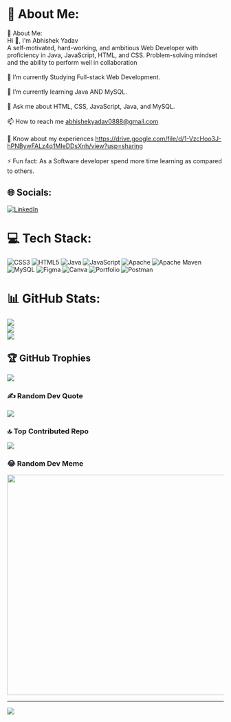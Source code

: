 # 💫 About Me:
💫 About Me:<br>Hi 👋, I'm Abhishek Yadav<br>A self-motivated, hard-working, and ambitious Web Developer with proficiency in Java, JavaScript, HTML, and CSS. Problem-solving mindset and the ability to perform well in collaboration<br><br>🔭 I’m currently Studying Full-stack Web Development.<br><br>🌱 I’m currently learning Java AND MySQL.<br><br>💬 Ask me about HTML, CSS, JavaScript, Java, and MySQL.<br><br>📫 How to reach me abhishekyadav0888@gmail.com<br><br>📄 Know about my experiences https://drive.google.com/file/d/1-VzcHoo3J-hPNBywFALz4q1MIeDDsXnh/view?usp=sharing<br><br>⚡ Fun fact: As a Software developer spend more time learning as compared to others.


## 🌐 Socials:
[![LinkedIn](https://img.shields.io/badge/LinkedIn-%230077B5.svg?logo=linkedin&logoColor=white)](https://linkedin.com/in/abhishekyadav0888) 

# 💻 Tech Stack:
![CSS3](https://img.shields.io/badge/css3-%231572B6.svg?style=for-the-badge&logo=css3&logoColor=white) ![HTML5](https://img.shields.io/badge/html5-%23E34F26.svg?style=for-the-badge&logo=html5&logoColor=white) ![Java](https://img.shields.io/badge/java-%23ED8B00.svg?style=for-the-badge&logo=java&logoColor=white) ![JavaScript](https://img.shields.io/badge/javascript-%23323330.svg?style=for-the-badge&logo=javascript&logoColor=%23F7DF1E) ![Apache](https://img.shields.io/badge/apache-%23D42029.svg?style=for-the-badge&logo=apache&logoColor=white) ![Apache Maven](https://img.shields.io/badge/Apache%20Maven-C71A36?style=for-the-badge&logo=Apache%20Maven&logoColor=white) ![MySQL](https://img.shields.io/badge/mysql-%2300f.svg?style=for-the-badge&logo=mysql&logoColor=white) 	![Figma](https://img.shields.io/badge/figma-%23F24E1E.svg?style=for-the-badge&logo=figma&logoColor=white) ![Canva](https://img.shields.io/badge/Canva-%2300C4CC.svg?style=for-the-badge&logo=Canva&logoColor=white) ![Portfolio](https://img.shields.io/badge/Portfolio-%23000000.svg?style=for-the-badge&logo=firefox&logoColor=#FF7139) ![Postman](https://img.shields.io/badge/Postman-FF6C37?style=for-the-badge&logo=postman&logoColor=white)
# 📊 GitHub Stats:
![](https://github-readme-stats.vercel.app/api?username=abhishekyadav0888&theme=dark&hide_border=false&include_all_commits=false&count_private=false)<br/>
![](https://github-readme-streak-stats.herokuapp.com/?user=abhishekyadav0888&theme=dark&hide_border=false)<br/>
![](https://github-readme-stats.vercel.app/api/top-langs/?username=abhishekyadav0888&theme=dark&hide_border=false&include_all_commits=false&count_private=false&layout=compact)

## 🏆 GitHub Trophies
![](https://github-profile-trophy.vercel.app/?username=abhishekyadav0888&theme=radical&no-frame=false&no-bg=true&margin-w=4)

### ✍️ Random Dev Quote
![](https://quotes-github-readme.vercel.app/api?type=horizontal&theme=radical)

### 🔝 Top Contributed Repo
![](https://github-contributor-stats.vercel.app/api?username=abhishekyadav0888&limit=5&theme=dark&combine_all_yearly_contributions=true)

### 😂 Random Dev Meme
<img src="https://rm.up.railway.app/" width="512px"/>

---
[![](https://visitcount.itsvg.in/api?id=abhishekyadav0888&icon=0&color=0)](https://visitcount.itsvg.in)

<!-- Proudly created with GPRM ( https://gprm.itsvg.in ) -->
